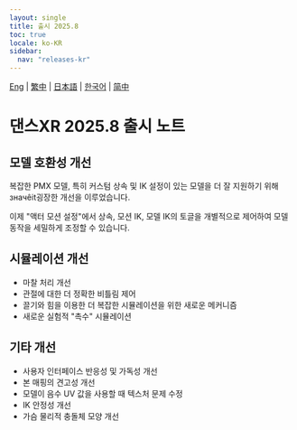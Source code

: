 ```yaml
---
layout: single
title: 출시 2025.8
toc: true
locale: ko-KR
sidebar:
  nav: "releases-kr"
---
```

[Eng](/dancexr/releases/2025.8) | [繁中](/tw/dancexr/releases/2025.8) | [日本語](/jp/dancexr/releases/2025.8) | [한국어](/kr/dancexr/releases/2025.8) | [简中](/zh/dancexr/releases/2025.8)

# 댄스XR 2025.8 출시 노트

## 모델 호환성 개선

복잡한 PMX 모델, 특히 커스텀 상속 및 IK 설정이 있는 모델을 더 잘 지원하기 위해 значêit굉장한 개선을 이루었습니다.

이제 "액터 모션 설정"에서 상속, 모션 IK, 모델 IK의 토글을 개별적으로 제어하여 모델 동작을 세밀하게 조정할 수 있습니다.

## 시뮬레이션 개선

* 마찰 처리 개선
* 관절에 대한 더 정확한 비틀림 제어
* 끌기와 힘을 이용한 더 복잡한 시뮬레이션을 위한 새로운 메커니즘
* 새로운 실험적 "촉수" 시뮬레이션

## 기타 개선

* 사용자 인터페이스 반응성 및 가독성 개선
* 본 매핑의 견고성 개선
* 모델이 음수 UV 값을 사용할 때 텍스처 문제 수정
* IK 안정성 개선
* 가슴 물리적 충돌체 모양 개선